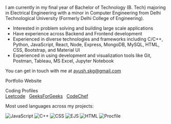 I am currently in my final year of Bachelor of Technology (B. Tech) majoring in Electrical Engineering with a minor in Computer Engineering from Delhi Technological University (Formerly Delhi College of Engineering).

- Interested in problem solving and building large scale applications
- Have experience across Backend and Frontend development
- Experienced in diverse technologies and frameworks including C/C++, Python, JavaScript, React, Node, Express, MongoDB, MySQL, HTML, CSS, Bootstrap, and Material UI
- Experienced in using development and visualization tools like Git, Postman, Tableau, MS Excel, Jupyter Notebook

You can get in touch with me at ayush.skg@gmail.com

<a>Portfolio Website</a>

Coding Profiles
<br>
<a href="">Leetcode</a> 
&nbsp;
<a href="">GeeksForGeeks</a>
&nbsp;
<a href="">CodeChef</a>

Most used languages across my projects:

![JavaScript](https://img.shields.io/static/v1?style=flat-square&label=%E2%A0%80&color=555&labelColor=%23f1e05a&message=JavaScript%EF%B8%B161.4%25)
![C++](https://img.shields.io/static/v1?style=flat-square&label=%E2%A0%80&color=555&labelColor=%23f34b7d&message=C%2B%2B%EF%B8%B115.2%25)
![CSS](https://img.shields.io/static/v1?style=flat-square&label=%E2%A0%80&color=555&labelColor=%23563d7c&message=CSS%EF%B8%B111.3%25)
![EJS](https://img.shields.io/static/v1?style=flat-square&label=%E2%A0%80&color=555&labelColor=%23a91e50&message=EJS%EF%B8%B18.5%25)
![HTML](https://img.shields.io/static/v1?style=flat-square&label=%E2%A0%80&color=555&labelColor=%23e34c26&message=HTML%EF%B8%B13.3%25)
![Procfile](https://img.shields.io/static/v1?style=flat-square&label=%E2%A0%80&color=555&labelColor=%233B2F63&message=Procfile%EF%B8%B10%25)

